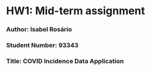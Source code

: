 # HW1: Mid-term assignment

### **Author**: Isabel Rosário  
### **Student Number**: 93343  
### **Title**: COVID Incidence Data Application